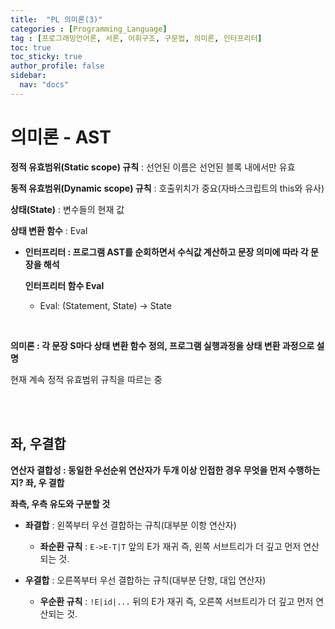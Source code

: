 ```yaml
---
title:  "PL 의미론(3)"
categories : [Programming_Language]
tag : [프로그래밍언어론, 서론, 어휘구조, 구문법, 의미론, 인터프리터]
toc: true
toc_sticky: true
author_profile: false
sidebar:
  nav: "docs"
---
```




# 의미론 - AST

**정적 유효범위(Static scope) 규칙** : 선언된 이름은 선언된 블록 내에서만 유효

**동적 유효범위(Dynamic scope) 규칙** : 호출위치가 중요(자바스크립트의 this와 유사) 

**상태(State)** : 변수들의 현재 값

**상태 변환 함수** : Eval

* **인터프리터 : 프로그램 AST를 순회하면서 수식값 계산하고 문장 의미에 따라 각 문장을 해석**

  **인터프리터 함수 Eval**

  * Eval: (Statement, State) -> State

<br>

**의미론 : 각 문장 S마다 상태 변환 함수 정의, 프로그램 실행과정을 상태 변환 과정으로 설명**

현재 계속 정적 유효범위 규칙을 따르는 중

<br><br>

## 좌, 우결합

**연산자 결합성 : 동일한 우선순위 연산자가 두개 이상 인접한 경우 무엇을 먼저 수행하는지? 좌, 우 결합**

**좌측, 우측 유도와 구분할 것**

* **좌결합** : 왼쪽부터 우선 결합하는 규칙(대부분 이항 연산자)
  
  * **좌순환 규칙** : `E->E-T|T`  앞의 E가 재귀 즉, 왼쪽 서브트리가 더 깊고 먼저 연산되는 것.
  
* **우결합** : 오른쪽부터 우선 결합하는 규칙(대부분 단항, 대입 연산자)
  * **우순환 규칙** : `!E|id|...`  뒤의 E가 재귀 즉, 오른쪽 서브트리가 더 깊고 먼저 연산되는 것.

  









